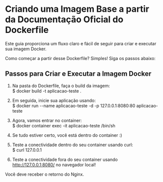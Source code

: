 # Criando uma Imagem Base a partir da Documentação Oficial do Dockerfile
Este guia proporciona um fluxo claro e fácil de seguir para criar e executar sua imagem Docker.

Como começar a partir desse Dockerfile? Simples! Siga os passos abaixo:

## Passos para Criar e Executar a Imagem Docker

1. Na pasta do Dockerfile, faça o build da imagem:  
    $ docker build -t aplicacao-teste .

2. Em seguida, inicie sua aplicação usando:  
    $ docker run --name aplicacao-teste -d -p 127.0.0.1:8080:80 aplicacao-teste

3. Agora, vamos entrar no container:  
    $ docker container exec -it aplicacao-teste /bin/sh

4. Se tudo estiver certo, você está dentro do container :)

5. Teste a conectividade dentro do seu container usando curl:  
    $ curl 127.0.0.1

6. Teste a conectividade fora do seu container usando http://127.0.0.1:8080/ no navegador local!

Você deve receber o retorno do Nginx.